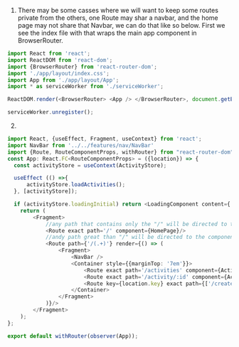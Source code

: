 1. There may be some casses where we will want to keep some routes private from the others, one Route may shar a navbar, and the
home page may not share that Navbar, we can do that like so below. First we see the index file with that wraps the main app component
in BrowserRouter.
```ts
import React from 'react';
import ReactDOM from 'react-dom';
import {BrowserRouter} from 'react-router-dom';
import './app/layout/index.css';
import App from './app/layout/App';
import * as serviceWorker from './serviceWorker';

ReactDOM.render(<BrowserRouter> <App /> </BrowserRouter>, document.getElementById('root'));

serviceWorker.unregister();

```
2. 

```ts
import React, {useEffect, Fragment, useContext} from 'react';
import NavBar from '../../features/nav/NavBar'
import {Route, RouteComponentProps, withRouter} from "react-router-dom";
const App: React.FC<RouteComponentProps> = ({location}) => {
  const activityStore = useContext(ActivityStore);

  useEffect (() =>{
      activityStore.loadActivities();
  }, [activityStore]);

  if (activityStore.loadingInitial) return <LoadingComponent content={'Loading Activities...'} />;
    return (
        <Fragment>
            //any path that contains only the "/" will be directed to the home page.
            <Route exact path='/' component={HomePage}/>
            //andy path great than "/" will be directed to the component with a matching path below
            <Route path={'/(.+)'} render={() => (
                <Fragment>
                    <NavBar />
                    <Container style={{marginTop: '7em'}}>
                        <Route exact path='/activities' component={ActivityDashboard}/>
                        <Route exact path='/activity/:id' component={ActivityDetails}/>
                        <Route key={location.key} exact path={['/createActivity', '/manage/:id']} component={ActivityForm}/>
                    </Container>
                </Fragment>
            )}/>
        </Fragment>
    );
};

export default withRouter(observer(App));
```
